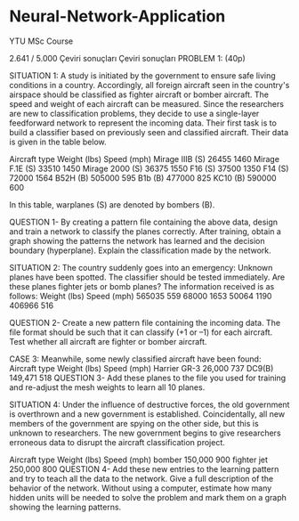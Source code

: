 # Neural-Network-Application
YTU MSc Course

2.641 / 5.000
Çeviri sonuçları
Çeviri sonuçları
PROBLEM 1: (40p)

SITUATION 1: A study is initiated by the government to ensure safe living conditions in a country. Accordingly, all foreign aircraft seen in the country's airspace should be classified as fighter aircraft or bomber aircraft. The speed and weight of each aircraft can be measured. Since the researchers are new to classification problems, they decide to use a single-layer feedforward network to represent the incoming data. Their first task is to build a classifier based on previously seen and classified aircraft. Their data is given in the table below.

Aircraft type Weight (lbs) Speed (mph)
Mirage IIIB (S) 26455 1460
Mirage F.1E (S) 33510 1450
Mirage 2000 (S) 36375 1550
F16 (S) 37500 1350
F14 (S) 72000 1564
B52H (B) 505000 595
B1b (B) 477000 825
KC10 (B) 590000 600

In this table, warplanes (S) are denoted by bombers (B).

QUESTION 1- By creating a pattern file containing the above data, design and train a network to classify the planes correctly. After training, obtain a graph showing the patterns the network has learned and the decision boundary (hyperplane). Explain the classification made by the network.

SITUATION 2: The country suddenly goes into an emergency: Unknown planes have been spotted. The classifier should be tested immediately. Are these planes fighter jets or bomb planes?
           The information received is as follows:
Weight (lbs) Speed (mph)
565035 559
68000 1653
50064 1190
406966 516

QUESTION 2- Create a new pattern file containing the incoming data. The file format should be such that it can classify (+1 or –1) for each aircraft. Test whether all aircraft are fighter or bomber aircraft.

CASE 3: Meanwhile, some newly classified aircraft have been found:
Aircraft type Weight (lbs) Speed (mph)
Harrier GR-3 26,000 737
DC9(B) 149,471 518
QUESTION 3- Add these planes to the file you used for training and re-adjust the mesh weights to learn all 10 planes.

SITUATION 4: Under the influence of destructive forces, the old government is overthrown and a new government is established. Coincidentally, all new members of the government are spying on the other side, but this is unknown to researchers. The new government begins to give researchers erroneous data to disrupt the aircraft classification project.

Aircraft type Weight (lbs) Speed (mph)
bomber 150,000 900
fighter jet 250,000 800
QUESTION 4- Add these new entries to the learning pattern and try to teach all the data to the network. Give a full description of the behavior of the network. Without using a computer, estimate how many hidden units will be needed to solve the problem and mark them on a graph showing the learning patterns.
